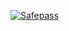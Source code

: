 [![Safepass](https://github.com/user-attachments/assets/065b62d0-397b-499d-bc0a-de9896ed8b69)](https://github.com/d3bvstack/Safepass)

